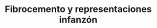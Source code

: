 ---
title: "Fibrocemento y representaciones infanzón"
url: /oaxaca-de-juarez/fibrocemento-y-representaciones-infanzon/
shop: comercio
---